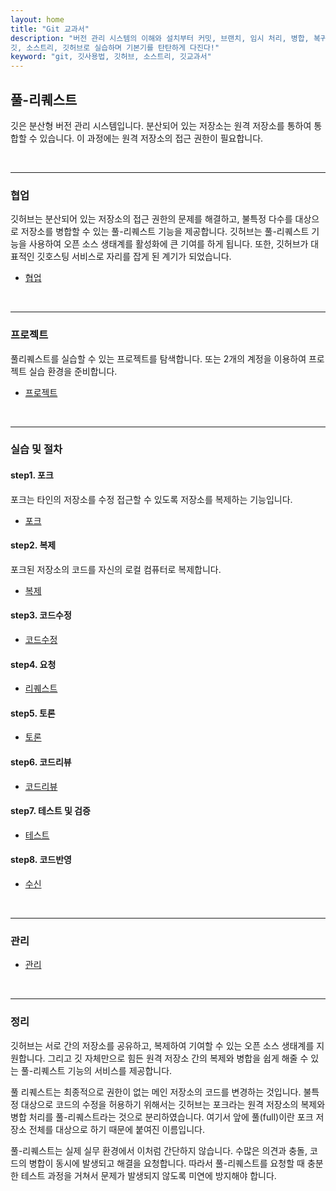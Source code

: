 ```yaml
---
layout: home
title: "Git 교과서"
description: "버전 관리 시스템의 이해와 설치부터 커밋, 브랜치, 임시 처리, 병합, 복귀, 서브모듈, 태그까지
깃, 소스트리, 깃허브로 실습하며 기본기를 탄탄하게 다진다!"
keyword: "git, 깃사용법, 깃허브, 소스트리, 깃교과서"
---
```

## 풀-리퀘스트
깃은 분산형 버전 관리 시스템입니다. 분산되어 있는 저장소는 원격 저장소를 통하여 통합할 수 있습니다. 
이 과정에는 원격 저장소의 접근 권한이 필요합니다.

<br>
<hr>

### 협업
깃허브는 분산되어 있는 저장소의 접근 권한의 문제를 해결하고, 불특정 다수를 대상으로 저장소를 병합할 수 있는 풀-리퀘스트 기능을 제공합니다. 깃허브는 풀-리퀘스트 기능을 사용하여 오픈 소스 생태계를 활성화에 큰 기여를 하게 됩니다. 또한, 깃허브가 대표적인 깃호스팅 서비스로 자리를 잡게 된 계기가 되었습니다.  

* [협업](collaboration)

<br>
<hr>

### 프로젝트
풀리퀘스트를 실습할 수 있는 프로젝트를 탐색합니다. 또는 2개의 계정을 이용하여 프로젝트 실습 환경을 준비합니다.  
 
* [프로젝트](project)

<br>
<hr>

### 실습 및 절차

#### step1. 포크
포크는 타인의 저장소를 수정 접근할 수 있도록 저장소를 복제하는 기능입니다.
* [포크](fork)

#### step2. 복제
포크된 저장소의 코드를 자신의 로컬 컴퓨터로 복제합니다.
* [복제](clone)

#### step3. 코드수정
* [코드수정](code)

#### step4. 요청
* [리퀘스트](request)

#### step5. 토론
* [토론](discuss)

#### step6. 코드리뷰
* [코드리뷰](review)

#### step7. 테스트 및 검증
* [테스트](test)

#### step8. 코드반영
* [수신](receive)

<br>
<hr>

### 관리
* [관리](관리)

<br>
<hr>

### 정리
깃허브는 서로 간의 저장소를 공유하고, 복제하여 기여할 수 있는 오픈 소스 생태계를 지원합니다. 그리고 깃 자체만으로 힘든 원격 저장소 간의 복제와 병합을 쉽게 해줄 수 있는 풀-리퀘스트 기능의 서비스를 제공합니다.  

풀 리퀘스트는 최종적으로 권한이 없는 메인 저장소의 코드를 변경하는 것입니다. 불특정 대상으로 코드의 수정을 허용하기 위해서는 깃허브는 포크라는 원격 저장소의 복제와 병합 처리를 풀-리퀘스트라는 것으로 분리하였습니다. 여기서 앞에 풀(full)이란 포크 저장소 전체를 대상으로 하기 때문에 붙여진 이름입니다.  

풀-리퀘스트는 실제 실무 환경에서 이처럼 간단하지 않습니다. 수많은 의견과 충돌, 코드의 병합이 동시에 발생되고 해결을 요청합니다. 따라서 풀-리퀘스트를 요청할 때 충분한 테스트 과정을 거쳐서 문제가 발생되지 않도록 미연에 방지해야 합니다.  

<br><br><br>